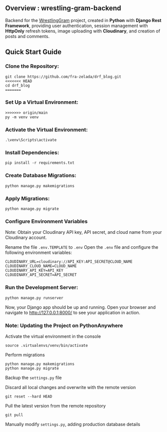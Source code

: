## Overview : wrestling-gram-backend

Backend for the [WrestlingGram](https://github.com/fra-zelada/wrestlingGram) project, created in **Python** with **Django Rest Framework**, providing user authentication, session management with **HttpOnly** refresh tokens, image uploading with **Cloudinary**, and creation of posts and comments.
## Quick Start Guide

### Clone the Repository:

```
git clone https://github.com/fra-zelada/drf_blog.git
<<<<<<< HEAD
cd drf_blog
=======
```

### Set Up a Virtual Environment:

```
>>>>>>> origin/main
py -m venv venv
```

### Activate the Virtual Environment:

```
.\venv\Scripts\activate
```

### Install Dependencies:

```
pip install -r requirements.txt
```

### Create Database Migrations:

```
python manage.py makemigrations

```

### Apply Migrations:

```
python manage.py migrate

```

### Configure Environment Variables

Note: Obtain your Cloudinary API key, API secret, and cloud name from your Cloudinary account.

Rename the file ```.env.TEMPLATE``` to ```.env```
Open the ```.env``` file and configure the following environment variables:

```
CLOUDINARY_URL=cloudinary://API_KEY:API_SECRET@CLOUD_NAME
CLOUDINARY_CLOUD_NAME=CLOUD_NAME
CLOUDINARY_API_KEY=API_KEY
CLOUDINARY_API_SECRET=API_SECRET
```

### Run the Development Server:

```
python manage.py runserver
```

Now, your Django app should be up and running. Open your browser and navigate to http://127.0.0.1:8000/ to see your application in action.


### Note: Updating the Project on PythonAnywhere


Activate the virtual environment in the console

```
source .virtualenvs/venv/bin/activate
```

Perform migrations

```
python manage.py makemigrations
python manage.py migrate
```

Backup the ```settings.py``` file

Discard all local changes and overwrite with the remote version
```
git reset --hard HEAD
```

Pull the latest version from the remote repository
```
git pull
```

Manually modify ```settings.py```, adding production database details




